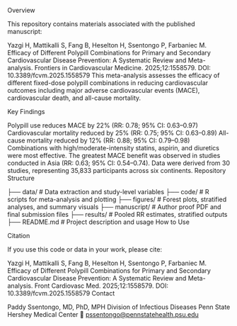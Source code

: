 Overview

This repository contains materials associated with the published manuscript:

Yazgi H, Mattikalli S, Fang B, Heselton H, Ssentongo P, Farbaniec M.
Efficacy of Different Polypill Combinations for Primary and Secondary Cardiovascular Disease Prevention: A Systematic Review and Meta-analysis.
Frontiers in Cardiovascular Medicine. 2025;12:1558579.
DOI: 10.3389/fcvm.2025.1558579
This meta-analysis assesses the efficacy of different fixed-dose polypill combinations in reducing cardiovascular outcomes including major adverse cardiovascular events (MACE), cardiovascular death, and all-cause mortality.

Key Findings

Polypill use reduces MACE by 22%
(RR: 0.78; 95% CI: 0.63–0.97)
Cardiovascular mortality reduced by 25%
(RR: 0.75; 95% CI: 0.63–0.89)
All-cause mortality reduced by 12%
(RR: 0.88; 95% CI: 0.79–0.98)
Combinations with high/moderate-intensity statins, aspirin, and diuretics were most effective.
The greatest MACE benefit was observed in studies conducted in Asia (RR: 0.63; 95% CI: 0.54–0.74).
Data were derived from 30 studies, representing 35,833 participants across six continents.
Repository Structure

├── data/               # Data extraction and study-level variables
├── code/               # R scripts for meta-analysis and plotting
├── figures/            # Forest plots, stratified analyses, and summary visuals
├── manuscript/         # Author proof PDF and final submission files
├── results/            # Pooled RR estimates, stratified outputs
├── README.md           # Project description and usage
How to Use


Citation

If you use this code or data in your work, please cite:

Yazgi H, Mattikalli S, Fang B, Heselton H, Ssentongo P, Farbaniec M.
Efficacy of Different Polypill Combinations for Primary and Secondary Cardiovascular Disease Prevention: A Systematic Review and Meta-analysis.
Front Cardiovasc Med. 2025;12:1558579.
DOI: 10.3389/fcvm.2025.1558579
Contact

Paddy Ssentongo, MD, PhD, MPH
Division of Infectious Diseases
Penn State Hershey Medical Center
📧 pssentongo@pennstatehealth.psu.edu

